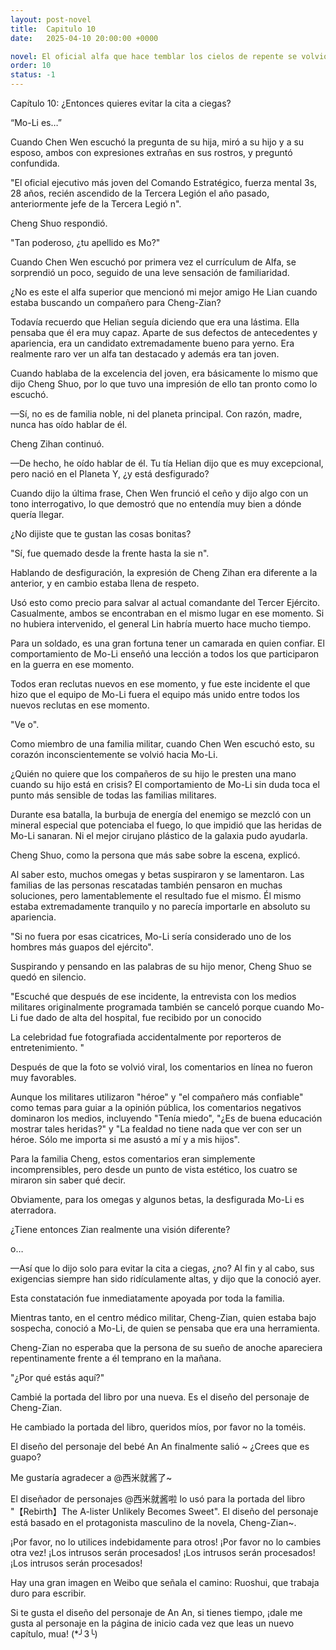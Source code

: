 ```yaml
---
layout: post-novel
title:  Capitulo 10
date:   2025-04-10 20:00:00 +0000

novel: El oficial alfa que hace temblar los cielos de repente se volvió dulce
order: 10
status: -1
---
```


Capítulo 10: ¿Entonces quieres evitar la cita a ciegas?

“Mo-Li es…”

Cuando Chen Wen escuchó la pregunta de su hija, miró a su hijo y a su esposo, ambos con expresiones extrañas en sus rostros, y preguntó confundida.

"El oficial ejecutivo más joven del Comando Estratégico, fuerza mental 3s, 28 años, recién ascendido de la Tercera Legión el año pasado, anteriormente jefe de la Tercera Legió n".

Cheng Shuo respondió.

"Tan poderoso, ¿tu apellido es Mo?"

Cuando Chen Wen escuchó por primera vez el currículum de Alfa, se sorprendió un poco, seguido de una leve sensación de familiaridad.

¿No es este el alfa superior que mencionó mi mejor amigo He Lian cuando estaba buscando un compañero para Cheng-Zian?

Todavía recuerdo que Helian seguía diciendo que era una lástima. Ella pensaba que él era muy capaz. Aparte de sus defectos de antecedentes y apariencia, era un candidato extremadamente bueno para yerno. Era realmente raro ver un alfa tan destacado y además era tan joven.

Cuando hablaba de la excelencia del joven, era básicamente lo mismo que dijo Cheng Shuo, por lo que tuvo una impresión de ello tan pronto como lo escuchó.

—Sí, no es de familia noble, ni del planeta principal. Con razón, madre, nunca has oído hablar de él.

Cheng Zihan continuó.

—De hecho, he oído hablar de él. Tu tía Helian dijo que es muy excepcional, pero nació en el Planeta Y, ¿y está desfigurado?

Cuando dijo la última frase, Chen Wen frunció el ceño y dijo algo con un tono interrogativo, lo que demostró que no entendía muy bien a dónde quería llegar.

¿No dijiste que te gustan las cosas bonitas?

"Sí, fue quemado desde la frente hasta la sie n".

Hablando de desfiguración, la expresión de Cheng Zihan era diferente a la anterior, y en cambio estaba llena de respeto.

Usó esto como precio para salvar al actual comandante del Tercer Ejército. Casualmente, ambos se encontraban en el mismo lugar en ese momento. Si no hubiera intervenido, el general Lin habría muerto hace mucho tiempo.

Para un soldado, es una gran fortuna tener un camarada en quien confiar. El comportamiento de Mo-Li enseñó una lección a todos los que participaron en la guerra en ese momento.

Todos eran reclutas nuevos en ese momento, y fue este incidente el que hizo que el equipo de Mo-Li fuera el equipo más unido entre todos los nuevos reclutas en ese momento.

"Ve o".

Como miembro de una familia militar, cuando Chen Wen escuchó esto, su corazón inconscientemente se volvió hacia Mo-Li.

¿Quién no quiere que los compañeros de su hijo le presten una mano cuando su hijo está en crisis? El comportamiento de Mo-Li sin duda toca el punto más sensible de todas las familias militares.

Durante esa batalla, la burbuja de energía del enemigo se mezcló con un mineral especial que potenciaba el fuego, lo que impidió que las heridas de Mo-Li sanaran. Ni el mejor cirujano plástico de la galaxia pudo ayudarla.

Cheng Shuo, como la persona que más sabe sobre la escena, explicó.

Al saber esto, muchos omegas y betas suspiraron y se lamentaron. Las familias de las personas rescatadas también pensaron en muchas soluciones, pero lamentablemente el resultado fue el mismo. Él mismo estaba extremadamente tranquilo y no parecía importarle en absoluto su apariencia.

"Si no fuera por esas cicatrices, Mo-Li sería considerado uno de los hombres más guapos del ejército".

Suspirando y pensando en las palabras de su hijo menor, Cheng Shuo se quedó en silencio.

"Escuché que después de ese incidente, la entrevista con los medios militares originalmente programada también se canceló porque cuando Mo-Li fue dado de alta del hospital, fue recibido por un conocido

La celebridad fue fotografiada accidentalmente por reporteros de entretenimiento. "

Después de que la foto se volvió viral, los comentarios en línea no fueron muy favorables.

Aunque los militares utilizaron "héroe" y "el compañero más confiable" como temas para guiar a la opinión pública, los comentarios negativos dominaron los medios, incluyendo "Tenía miedo", "¿Es de buena educación mostrar tales heridas?" y "La fealdad no tiene nada que ver con ser un héroe. Sólo me importa si me asustó a mí y a mis hijos".

Para la familia Cheng, estos comentarios eran simplemente incomprensibles, pero desde un punto de vista estético, los cuatro se miraron sin saber qué decir.

Obviamente, para los omegas y algunos betas, la desfigurada Mo-Li es aterradora.

¿Tiene entonces Zian realmente una visión diferente?

o…

—Así que lo dijo solo para evitar la cita a ciegas, ¿no? Al fin y al cabo, sus exigencias siempre han sido ridículamente altas, y dijo que la conoció ayer.

Esta constatación fue inmediatamente apoyada por toda la familia.

Mientras tanto, en el centro médico militar, Cheng-Zian, quien estaba bajo sospecha, conoció a Mo-Li, de quien se pensaba que era una herramienta.

Cheng-Zian no esperaba que la persona de su sueño de anoche apareciera repentinamente frente a él temprano en la mañana.

"¿Por qué estás aquí?"

Cambié la portada del libro por una nueva. Es el diseño del personaje de Cheng-Zian.

He cambiado la portada del libro, queridos míos, por favor no la toméis.

El diseño del personaje del bebé An An finalmente salió ~ ¿Crees que es guapo?

Me gustaría agradecer a @西米就酱了~

El diseñador de personajes @西米就酱啦 lo usó para la portada del libro "【Rebirth】The A-lister Unlikely Becomes Sweet". El diseño del personaje está basado en el protagonista masculino de la novela, Cheng-Zian~.

¡Por favor, no lo utilices indebidamente para otros! ¡Por favor no lo cambies otra vez! ¡Los intrusos serán procesados! ¡Los intrusos serán procesados! ¡Los intrusos serán procesados!

Hay una gran imagen en Weibo que señala el camino: Ruoshui, que trabaja duro para escribir.

Si te gusta el diseño del personaje de An An, si tienes tiempo, ¡dale me gusta al personaje en la página de inicio cada vez que leas un nuevo capítulo, mua! (*╯3╰)





